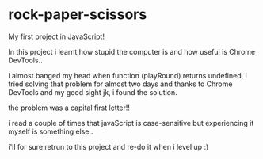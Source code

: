 # rock-paper-scissors

My first project in JavaScript!

In this project i learnt how stupid the computer is and how useful is Chrome DevTools..

i almost banged my head when function (playRound) returns undefined, i tried solving that problem for almost two days and thanks to Chrome DevTools and my good sight jk, i found the solution.

the problem was a capital first letter!!

i read a couple of times that javaScript is case-sensitive but experiencing it myself is something else..

i'll for sure retrun to this project and re-do it when i level up :)

